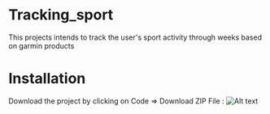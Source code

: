 # Tracking_sport
This projects intends to track the user's sport activity through weeks based on garmin products

# Installation
Download the project by clicking on Code => Download ZIP File :
![Alt text](https://github.com/adrienchevrier/adrienchevrier-tracking_sport/blob/master/download.png?raw=true)
